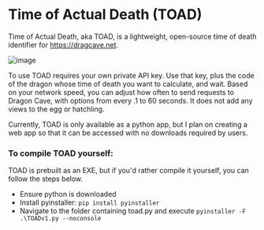 # Time of Actual Death (TOAD)
Time of Actual Death, aka TOAD, is a lightweight, open-source time of death identifier for https://dragcave.net.

![image](https://github.com/user-attachments/assets/11abb6ea-8f60-4aae-b966-bfe426272de9)

To use TOAD requires your own private API key. Use that key, plus the code of the dragon whose time of death you want to calculate, and wait. Based on your network speed, you can adjust how often to send requests to Dragon Cave, with options from every .1 to 60 seconds. It does not add any views to the egg or hatchling.

Currently, TOAD is only available as a python app, but I plan on creating a web app so that it can be accessed with no downloads required by users.

### To compile TOAD yourself:
TOAD is prebuilt as an EXE, but if you'd rather compile it yourself, you can follow the steps below.
- Ensure python is downloaded
- Install pyinstaller: `pip install pyinstaller`
- Navigate to the folder containing toad.py and execute `pyinstaller -F .\TOADv1.py --noconsole`
